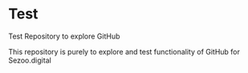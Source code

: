 # Test
Test Repository to explore GitHub

This repository is purely to explore and test functionality of GitHub for Sezoo.digital
